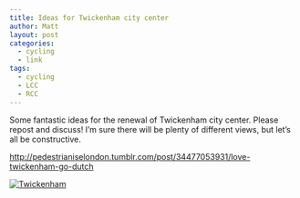 ```yaml
---
title: Ideas for Twickenham city center
author: Matt
layout: post
categories:
  - cycling
  - link
tags:
  - cycling
  - LCC
  - RCC
---
```

Some fantastic ideas for the renewal of Twickenham city center.
Please repost and discuss! I&#8217;m sure there will be plenty of different views, but let&#8217;s all be constructive.

<a title="Love Twickenham, Go Dutch" href="http://pedestrianiselondon.tumblr.com/post/34477053931/love-twickenham-go-dutch">http://pedestrianiselondon.tumblr.com/post/34477053931/love-twickenham-go-dutch</a>

<p class="attachement"><a href="http://blog.ekynoxe.com/wp-content/uploads/2012/10/twick.png" rel="lightbox[5985]" title="Twickenham"><img src="http://blog.ekynoxe.com/wp-content/uploads/2012/10/twick-300x233.png" alt="Twickenham" /></a></p>